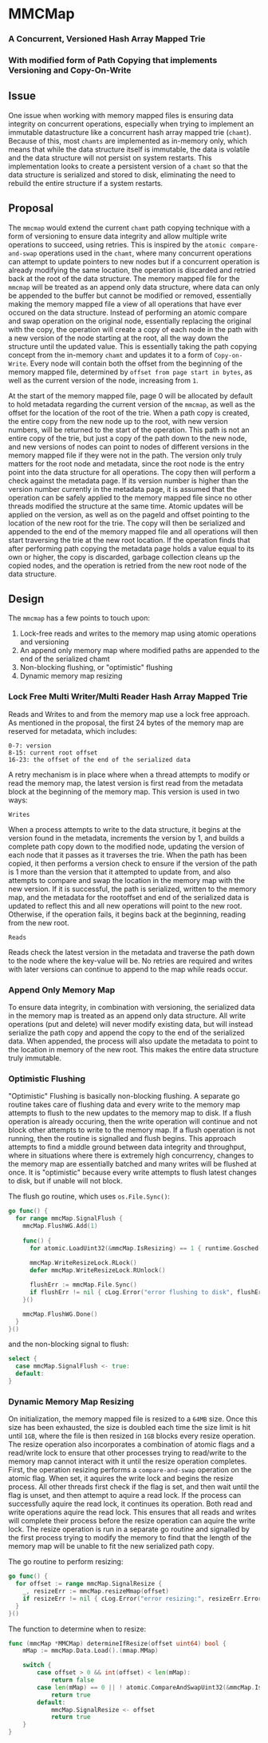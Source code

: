# MMCMap 

### A Concurrent, Versioned Hash Array Mapped Trie
### With modified form of Path Copying that implements Versioning and Copy-On-Write


## Issue

One issue when working with memory mapped files is ensuring data integrity on concurrent operations, especially when trying to implement an immutable datastructure like a concurrent hash array mapped trie (`chamt`). Because of this, most `chamts` are implemented as in-memory only, which means that while the data structure itself is immutable, the data is volatile and the data structure will not persist on system restarts. This implementation looks to create a persistent version of a `chamt` so that the data structure is serialized and stored to disk, eliminating the need to rebuild the entire structure if a system restarts.


## Proposal

The `mmcmap` would extend the current `chamt` path copying technique with a form of versioning to ensure data integrity and allow multiple write operations to succeed, using retries. This is inspired by the `atomic compare-and-swap` operations used in the `chamt`, where many concurrent operations can attempt to update pointers to new nodes but if a concurrent operation is already modifying the same location, the operation is discarded and retried back at the root of the data structure. The memory mapped file for the `mmcmap` will be treated as an append only data structure, where data can only be appended to the buffer but cannot be modified or removed, essentially making the memory mapped file a view of all operations that have ever occured on the data structure. Instead of performing an atomic compare and swap operation on the original node, essentially replacing the original with the copy, the operation will create a copy of each node in the path with a new version of the node starting at the root, all the way down the structure until the updated value. This is essentially taking the path copying concept from the in-memory `chamt` and updates it to a form of `Copy-on-Write`. Every node will contain both the offset from the beginning of the memory mapped file, determined by `offset from page start in bytes`, as well as the current version of the node, increasing from `1`.

At the start of the memory mapped file, page 0 will be allocated by default to hold metadata regarding the current version of the `mmcmap`, as well as the offset for the location of the root of the trie. When a path copy is created, the entire copy from the new node up to the root, with new version numbers, will be returned to the start of the operation. This path is not an entire copy of the trie, but just a copy of the path down to the new node, and new versions of nodes can point to nodes of different versions in the memory mapped file if they were not in the path. The version only truly matters for the root node and metadata, since the root node is the entry point into the data structure for all operations. The copy then will perform a check against the metadata page. If its version number is higher than the version number currently in the metadata page, it is assumed that the operation can be safely applied to the memory mapped file since no other threads modified the structure at the same time. Atomic updates will be applied on the version, as well as on the pageId and offset pointing to the location of the new root for the trie. The copy will then be serialized and appended to the end of the memory mapped file and all operations will then start traversing the trie at the new root location. If the operation finds that after performing path copying the metadata page holds a value equal to its own or higher, the copy is discarded, garbage collection cleans up the copied nodes, and the operation is retried from the new root node of the data structure.


## Design

The `mmcmap` has a few points to touch upon:

  1. Lock-free reads and writes to the memory map using atomic operations and versioning
  2. An append only memory map where modified paths are appended to the end of the serialized chamt
  3. Non-blocking flushing, or "optimistic" flushing
  4. Dynamic memory map resizing


### Lock Free Multi Writer/Multi Reader Hash Array Mapped Trie

Reads and Writes to and from the memory map use a lock free approach. As mentioned in the proposal, the first 24 bytes of the memory map are reserved for metadata, which includes:
```
0-7: version
8-15: current root offset
16-23: the offset of the end of the serialized data
```

A retry mechanism is in place where when a thread attempts to modify or read the memory map, the latest version is first read from the metadata block at the beginning of the memory map. This version is used in two ways:

`Writes`

When a process attempts to write to the data structure, it begins at the version found in the metadata, increments the version by 1, and builds a complete path copy down to the modified node, updating the version of each node that it passes as it traverses the trie. When the path has been copied, it then performs a version check to ensure if the version of the path is 1 more than the version that it attempted to update from, and also attempts to compare and swap the location in the memory map with the new version. If it is successful, the path is serialized, written to the memory map, and the metadata for the rootoffset and end of the serialized data is updated to reflect this and all new operations will point to the new root. Otherwise, if the operation fails, it begins back at the beginning, reading from the new root.

`Reads`

Reads check the latest version in the metadata and traverse the path down to the node where the key-value will be. No retries are required and writes with later versions can continue to append to the map while reads occur.


### Append Only Memory Map

To ensure data integrity, in combination with versioning, the serialized data in the memory map is treated as an append only data structure. All write operations (put and delete) will never modify existing data, but will instead serialize the path copy and append the copy to the end of the serialized data. When appended, the process will also update the metadata to point to the location in memory of the new root. This makes the entire data structure truly immutable.


### Optimistic Flushing

"Optimistic" Flushing is basically non-blocking flushing. A separate go routine takes care of flushing data and every write to the memory map attempts to flush to the new updates to the memory map to disk. If a flush operation is already occuring, then the write operation will continue and not block other attempts to write to the memory map. If a flush operation is not running, then the routine is signalled and flush begins. This approach attempts to find a middle ground between data integrity and throughput, where in situations where there is extremely high concurrency, changes to the memory map are essentially batched and many writes will be flushed at once. It is "optimistic" because every write attempts to flush latest changes to disk, but if unable will not block.

The flush go routine, which uses `os.File.Sync()`:
```go
go func() {
  for range mmcMap.SignalFlush {
    mmcMap.FlushWG.Add(1)
    
    func() {
      for atomic.LoadUint32(&mmcMap.IsResizing) == 1 { runtime.Gosched() }
      
      mmcMap.WriteResizeLock.RLock()
      defer mmcMap.WriteResizeLock.RUnlock()

      flushErr := mmcMap.File.Sync()
      if flushErr != nil { cLog.Error("error flushing to disk", flushErr.Error()) } 
    }()

    mmcMap.FlushWG.Done()
  }
}()
```

and the non-blocking signal to flush:
```go
select {
  case mmcMap.SignalFlush <- true:
  default:
}
```


### Dynamic Memory Map Resizing

On initialization, the memory mapped file is resized to a `64MB` size. Once this size has been exhausted, the size is doubled each time the size limit is hit until `1GB`, where the file is then resized in `1GB` blocks every resize operation. The resize operation also incorporates a combination of atomic flags and a read/write lock to ensure that other processes trying to read/write to the memory map cannot interact with it until the resize operation completes. First, the operation resizing performs a `compare-and-swap` operation on the atomic flag. When set, it aquires the write lock and begins the resize process. All other threads first check if the flag is set, and then wait until the flag is unset, and then attempt to aquire a read lock. If the process can successfully aquire the read lock, it continues its operation. Both read and write operations aquire the read lock. This ensures that all reads and writes will complete their process before the resize operation can aquire the write lock. The resize operation is run in a separate go routine and signalled by the first process trying to modify the memory to find that the length of the memory map will be unable to fit the new serialized path copy.

The go routine to perform resizing:
```go
go func() {
  for offset := range mmcMap.SignalResize {
    _, resizeErr := mmcMap.resizeMmap(offset)
    if resizeErr != nil { cLog.Error("error resizing:", resizeErr.Error()) }
  }
}()
```

The function to determine when to resize:
```go
func (mmcMap *MMCMap) determineIfResize(offset uint64) bool {
	mMap := mmcMap.Data.Load().(mmap.MMap)

	switch {
		case offset > 0 && int(offset) < len(mMap):
			return false
		case len(mMap) == 0 || ! atomic.CompareAndSwapUint32(&mmcMap.IsResizing, 0, 1):
			return true
		default:
			mmcMap.SignalResize <- offset
			return true
	}
}
```